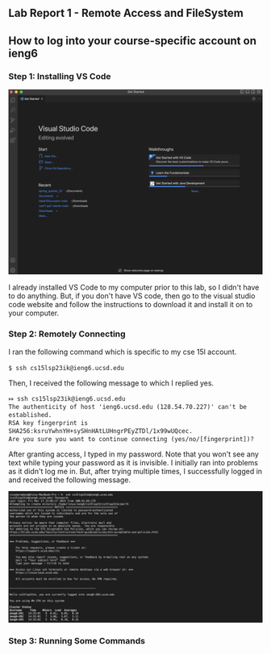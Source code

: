 ## **Lab Report 1 - Remote Access and FileSystem**

## **How to log into your course-specific account on ieng6**

### Step 1: Installing  VS Code 

![Image](vs_setup.png)

I already installed VS Code to my computer prior to this lab, so I didn't have to do anything. But, if
you don't have VS code, then go to the visual studio code website and follow the instructions to download it 
and install it on to your computer. 

### Step 2: Remotely Connecting

I ran the following command which is specific to my cse 15l account.

`$ ssh cs15lsp23ik@ieng6.ucsd.edu`

Then, I received the following message to which I replied yes.
```
⤇ ssh cs15lsp23ik@ieng6.ucsd.edu
The authenticity of host 'ieng6.ucsd.edu (128.54.70.227)' can't be established.
RSA key fingerprint is SHA256:ksruYwhnYH+sySHnHAtLUHngrPEyZTDl/1x99wUQcec.
Are you sure you want to continue connecting (yes/no/[fingerprint])? 
```
After granting access, I typed in my password. Note that you won't see any text while typing your password 
as it is invisible. I initially ran into problems as it didn't log me in. But, after trying multiple times, 
I successfully logged in and received the following message.

![Image](log.png)

### Step 3: Running Some Commands



